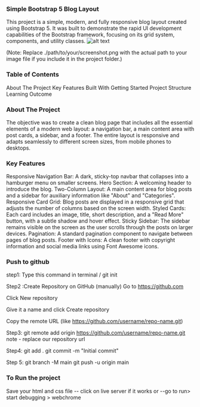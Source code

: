 ### Simple Bootstrap 5 Blog Layout
This project is a simple, modern, and fully responsive blog layout created using Bootstrap 5. 
It was built to demonstrate the rapid UI development capabilities of the Bootstrap framework, focusing on its grid system, components, and utility classes.
![alt text](./path/to/your/screenshot.png)

(Note: Replace ./path/to/your/screenshot.png with the actual path to your image file if you include it in the project folder.)
### Table of Contents
About The Project
Key Features
Built With
Getting Started
Project Structure
Learning Outcome
### About The Project
The objective was to create a clean blog page that includes all the essential elements of a modern web layout: a navigation bar, a main content area with post cards, a sidebar, and a footer.
The entire layout is responsive and adapts seamlessly to different screen sizes, from mobile phones to desktops.
### Key Features
Responsive Navigation Bar: A dark, sticky-top navbar that collapses into a hamburger menu on smaller screens.
Hero Section: A welcoming header to introduce the blog.
Two-Column Layout: A main content area for blog posts and a sidebar for auxiliary information like "About" and "Categories".
Responsive Card Grid: Blog posts are displayed in a responsive grid that adjusts the number of columns based on the screen width.
Styled Cards: Each card includes an image, title, short description, and a "Read More" button, with a subtle shadow and hover effect.
Sticky Sidebar: The sidebar remains visible on the screen as the user scrolls through the posts on larger devices.
Pagination: A standard pagination component to navigate between pages of blog posts.
Footer with Icons: A clean footer with copyright information and social media links using Font Awesome icons.

### Push to github
step1: Type this command in terminal / git init

Step2 :Create Repository on GitHub (manually) Go to https://github.com

Click New repository

Give it a name and click Create repository

Copy the remote URL (like https://github.com/username/repo-name.git)

Step3: git remote add origin https://github.com/username/repo-name.git note - replace our repository url

Step4: git add . git commit -m "Initial commit"

Step 5: git branch -M main git push -u origin main

### To Run the project
Save your html and css file -- click on live server if it works or --go to run> start debugging > webchrome

